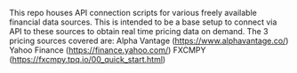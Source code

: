 This repo houses API connection scripts for various freely available financial data sources. 
This is intended to be a base setup to connect via API to these sources to obtain real time pricing data on demand.
The 3 pricing sources covered are:
Alpha Vantage (https://www.alphavantage.co/)
Yahoo Finance (https://finance.yahoo.com/)
FXCMPY (https://fxcmpy.tpq.io/00_quick_start.html)

